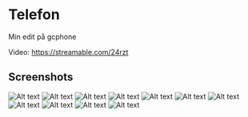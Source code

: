 # Telefon
Min edit på gcphone


Video: https://streamable.com/24rzt


<h2>Screenshots</h2>

![Alt text](https://i.imgur.com/jt437dg.jpg?raw=true "Home")
![Alt text](https://i.imgur.com/oIx2K3t.jpg?raw=true "Nummer")
![Alt text](https://i.imgur.com/il3UIan.jpg?raw=true "Meddelanden")
![Alt text](https://i.imgur.com/HKbNKfl.jpg?raw=true "Inställningar")
![Alt text](https://i.imgur.com/TwLg5l7.jpg?raw=true "Imgur")
![Alt text](https://i.imgur.com/VMtkBoP.jpg?raw=true "Meny")
![Alt text](https://i.imgur.com/58EfiuR.jpg?raw=true "Kamera")
![Alt text](https://i.imgur.com/UofGKf5.jpg?raw=true "Swish")
![Alt text](https://i.imgur.com/IKb96dU.jpg?raw=true "Twitter Dark Mode")
![Alt text](https://i.imgur.com/utuTRc1.jpg?raw=true "Ladda upp bild på twitter flödet")
![Alt text](https://i.imgur.com/5tc07QD.jpg?raw=true "Design")
